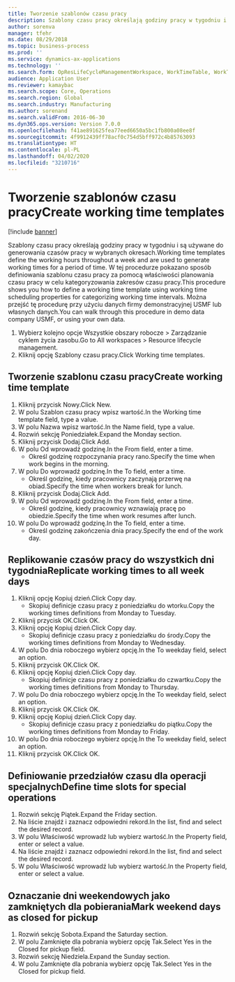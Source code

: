 ```yaml
---
title: Tworzenie szablonów czasu pracy
description: Szablony czasu pracy określają godziny pracy w tygodniu i są używane do generowania czasów pracy w wybranych okresach.
author: sorenva
manager: tfehr
ms.date: 08/29/2018
ms.topic: business-process
ms.prod: ''
ms.service: dynamics-ax-applications
ms.technology: ''
ms.search.form: OpResLifeCycleManagementWorkspace, WorkTimeTable, WorkTimeCopyDayDialog
audience: Application User
ms.reviewer: kamaybac
ms.search.scope: Core, Operations
ms.search.region: Global
ms.search.industry: Manufacturing
ms.author: sorenand
ms.search.validFrom: 2016-06-30
ms.dyn365.ops.version: Version 7.0.0
ms.openlocfilehash: f41ae891625fea77eed6650a5bc1fb800a08ee8f
ms.sourcegitcommit: 4f9912439ff78acf0c754d5bff972c4b85763093
ms.translationtype: HT
ms.contentlocale: pl-PL
ms.lasthandoff: 04/02/2020
ms.locfileid: "3210716"
---
```

# <a name="create-working-time-templates"></a><span data-ttu-id="efb91-103">Tworzenie szablonów czasu pracy</span><span class="sxs-lookup"><span data-stu-id="efb91-103">Create working time templates</span></span>

[!include [banner](../../includes/banner.md)]

<span data-ttu-id="efb91-104">Szablony czasu pracy określają godziny pracy w tygodniu i są używane do generowania czasów pracy w wybranych okresach.</span><span class="sxs-lookup"><span data-stu-id="efb91-104">Working time templates define the working hours throughout a week and are used to generate working times for a period of time.</span></span> <span data-ttu-id="efb91-105">W tej procedurze pokazano sposób definiowania szablonu czasu pracy za pomocą właściwości planowania czasu pracy w celu kategoryzowania zakresów czasu pracy.</span><span class="sxs-lookup"><span data-stu-id="efb91-105">This procedure shows you how to define a working time template using working time scheduling properties for categorizing working time intervals.</span></span> <span data-ttu-id="efb91-106">Można przejść tę procedurę przy użyciu danych firmy demonstracyjnej USMF lub własnych danych.</span><span class="sxs-lookup"><span data-stu-id="efb91-106">You can walk through this procedure in demo data company USMF, or using your own data.</span></span>

1. <span data-ttu-id="efb91-107">Wybierz kolejno opcje Wszystkie obszary robocze > Zarządzanie cyklem życia zasobu.</span><span class="sxs-lookup"><span data-stu-id="efb91-107">Go to All workspaces > Resource lifecycle management.</span></span>
2. <span data-ttu-id="efb91-108">Kliknij opcję Szablony czasu pracy.</span><span class="sxs-lookup"><span data-stu-id="efb91-108">Click Working time templates.</span></span>

## <a name="create-working-time-template"></a><span data-ttu-id="efb91-109">Tworzenie szablonu czasu pracy</span><span class="sxs-lookup"><span data-stu-id="efb91-109">Create working time template</span></span>
1. <span data-ttu-id="efb91-110">Kliknij przycisk Nowy.</span><span class="sxs-lookup"><span data-stu-id="efb91-110">Click New.</span></span>
2. <span data-ttu-id="efb91-111">W polu Szablon czasu pracy wpisz wartość.</span><span class="sxs-lookup"><span data-stu-id="efb91-111">In the Working time template field, type a value.</span></span>
3. <span data-ttu-id="efb91-112">W polu Nazwa wpisz wartość.</span><span class="sxs-lookup"><span data-stu-id="efb91-112">In the Name field, type a value.</span></span>
4. <span data-ttu-id="efb91-113">Rozwiń sekcję Poniedziałek.</span><span class="sxs-lookup"><span data-stu-id="efb91-113">Expand the Monday section.</span></span>
5. <span data-ttu-id="efb91-114">Kliknij przycisk Dodaj.</span><span class="sxs-lookup"><span data-stu-id="efb91-114">Click Add.</span></span>
6. <span data-ttu-id="efb91-115">W polu Od wprowadź godzinę.</span><span class="sxs-lookup"><span data-stu-id="efb91-115">In the From field, enter a time.</span></span>
    * <span data-ttu-id="efb91-116">Określ godzinę rozpoczynania pracy rano.</span><span class="sxs-lookup"><span data-stu-id="efb91-116">Specify the time when work begins in the morning.</span></span>  
7. <span data-ttu-id="efb91-117">W polu Do wprowadź godzinę.</span><span class="sxs-lookup"><span data-stu-id="efb91-117">In the To field, enter a time.</span></span>
    * <span data-ttu-id="efb91-118">Określ godzinę, kiedy pracownicy zaczynają przerwę na obiad.</span><span class="sxs-lookup"><span data-stu-id="efb91-118">Specify the time when workers break for lunch.</span></span>  
8. <span data-ttu-id="efb91-119">Kliknij przycisk Dodaj.</span><span class="sxs-lookup"><span data-stu-id="efb91-119">Click Add.</span></span>
9. <span data-ttu-id="efb91-120">W polu Od wprowadź godzinę.</span><span class="sxs-lookup"><span data-stu-id="efb91-120">In the From field, enter a time.</span></span>
    * <span data-ttu-id="efb91-121">Określ godzinę, kiedy pracownicy wznawiają pracę po obiedzie.</span><span class="sxs-lookup"><span data-stu-id="efb91-121">Specify the time when work resumes after lunch.</span></span>  
10. <span data-ttu-id="efb91-122">W polu Do wprowadź godzinę.</span><span class="sxs-lookup"><span data-stu-id="efb91-122">In the To field, enter a time.</span></span>
    * <span data-ttu-id="efb91-123">Określ godzinę zakończenia dnia pracy.</span><span class="sxs-lookup"><span data-stu-id="efb91-123">Specify the end of the work day.</span></span>  

## <a name="replicate-working-times-to-all-week-days"></a><span data-ttu-id="efb91-124">Replikowanie czasów pracy do wszystkich dni tygodnia</span><span class="sxs-lookup"><span data-stu-id="efb91-124">Replicate working times to all week days</span></span>
1. <span data-ttu-id="efb91-125">Kliknij opcję Kopiuj dzień.</span><span class="sxs-lookup"><span data-stu-id="efb91-125">Click Copy day.</span></span>
    * <span data-ttu-id="efb91-126">Skopiuj definicje czasu pracy z poniedziałku do wtorku.</span><span class="sxs-lookup"><span data-stu-id="efb91-126">Copy the working times definitions from Monday to Tuesday.</span></span>  
2. <span data-ttu-id="efb91-127">Kliknij przycisk OK.</span><span class="sxs-lookup"><span data-stu-id="efb91-127">Click OK.</span></span>
3. <span data-ttu-id="efb91-128">Kliknij opcję Kopiuj dzień.</span><span class="sxs-lookup"><span data-stu-id="efb91-128">Click Copy day.</span></span>
    * <span data-ttu-id="efb91-129">Skopiuj definicje czasu pracy z poniedziałku do środy.</span><span class="sxs-lookup"><span data-stu-id="efb91-129">Copy the working times definitions from Monday to Wednesday.</span></span>  
4. <span data-ttu-id="efb91-130">W polu Do dnia roboczego wybierz opcję.</span><span class="sxs-lookup"><span data-stu-id="efb91-130">In the To weekday field, select an option.</span></span>
5. <span data-ttu-id="efb91-131">Kliknij przycisk OK.</span><span class="sxs-lookup"><span data-stu-id="efb91-131">Click OK.</span></span>
6. <span data-ttu-id="efb91-132">Kliknij opcję Kopiuj dzień.</span><span class="sxs-lookup"><span data-stu-id="efb91-132">Click Copy day.</span></span>
    * <span data-ttu-id="efb91-133">Skopiuj definicje czasu pracy z poniedziałku do czwartku.</span><span class="sxs-lookup"><span data-stu-id="efb91-133">Copy the working times definitions from Monday to Thursday.</span></span>  
7. <span data-ttu-id="efb91-134">W polu Do dnia roboczego wybierz opcję.</span><span class="sxs-lookup"><span data-stu-id="efb91-134">In the To weekday field, select an option.</span></span>
8. <span data-ttu-id="efb91-135">Kliknij przycisk OK.</span><span class="sxs-lookup"><span data-stu-id="efb91-135">Click OK.</span></span>
9. <span data-ttu-id="efb91-136">Kliknij opcję Kopiuj dzień.</span><span class="sxs-lookup"><span data-stu-id="efb91-136">Click Copy day.</span></span>
    * <span data-ttu-id="efb91-137">Skopiuj definicje czasu pracy z poniedziałku do piątku.</span><span class="sxs-lookup"><span data-stu-id="efb91-137">Copy the working times definitions from Monday to Friday.</span></span>  
10. <span data-ttu-id="efb91-138">W polu Do dnia roboczego wybierz opcję.</span><span class="sxs-lookup"><span data-stu-id="efb91-138">In the To weekday field, select an option.</span></span>
11. <span data-ttu-id="efb91-139">Kliknij przycisk OK.</span><span class="sxs-lookup"><span data-stu-id="efb91-139">Click OK.</span></span>

## <a name="define-time-slots-for-special-operations"></a><span data-ttu-id="efb91-140">Definiowanie przedziałów czasu dla operacji specjalnych</span><span class="sxs-lookup"><span data-stu-id="efb91-140">Define time slots for special operations</span></span>
1. <span data-ttu-id="efb91-141">Rozwiń sekcję Piątek.</span><span class="sxs-lookup"><span data-stu-id="efb91-141">Expand the Friday section.</span></span>
2. <span data-ttu-id="efb91-142">Na liście znajdź i zaznacz odpowiedni rekord.</span><span class="sxs-lookup"><span data-stu-id="efb91-142">In the list, find and select the desired record.</span></span>
3. <span data-ttu-id="efb91-143">W polu Właściwość wprowadź lub wybierz wartość.</span><span class="sxs-lookup"><span data-stu-id="efb91-143">In the Property field, enter or select a value.</span></span>
4. <span data-ttu-id="efb91-144">Na liście znajdź i zaznacz odpowiedni rekord.</span><span class="sxs-lookup"><span data-stu-id="efb91-144">In the list, find and select the desired record.</span></span>
5. <span data-ttu-id="efb91-145">W polu Właściwość wprowadź lub wybierz wartość.</span><span class="sxs-lookup"><span data-stu-id="efb91-145">In the Property field, enter or select a value.</span></span>

## <a name="mark-weekend-days-as-closed-for-pickup"></a><span data-ttu-id="efb91-146">Oznaczanie dni weekendowych jako zamkniętych dla pobierania</span><span class="sxs-lookup"><span data-stu-id="efb91-146">Mark weekend days as closed for pickup</span></span>
1. <span data-ttu-id="efb91-147">Rozwiń sekcję Sobota.</span><span class="sxs-lookup"><span data-stu-id="efb91-147">Expand the Saturday section.</span></span>
2. <span data-ttu-id="efb91-148">W polu Zamknięte dla pobrania wybierz opcję Tak.</span><span class="sxs-lookup"><span data-stu-id="efb91-148">Select Yes in the Closed for pickup field.</span></span>
3. <span data-ttu-id="efb91-149">Rozwiń sekcję Niedziela.</span><span class="sxs-lookup"><span data-stu-id="efb91-149">Expand the Sunday section.</span></span>
4. <span data-ttu-id="efb91-150">W polu Zamknięte dla pobrania wybierz opcję Tak.</span><span class="sxs-lookup"><span data-stu-id="efb91-150">Select Yes in the Closed for pickup field.</span></span>

